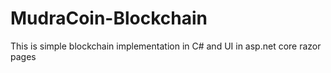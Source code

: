 # MudraCoin-Blockchain
This is simple blockchain implementation in C# and UI in asp.net core razor pages
